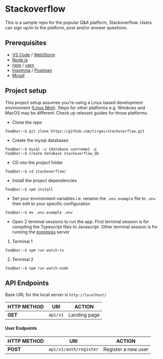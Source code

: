 # Stackoverflow

This is a sample repo for the popular Q&A platform, Stackoverflow. Users can sign up/in to the platform, post and/or answer questions.

## Prerequisites

- [VS Code](https://code.visualstudio.com) / [WebStorm](https://www.jetbrains.com/webstorm/)
- [Node.js](https://nodejs.org/en/)
- [npm](https://www.npmjs.com) / [yarn](https://yarnpkg.com/en/)
- [Insomnia](https://insomnia.rest) / [Postman](https://www.getpostman.com)
- [Mysql](https://www.mysql.com)

## Project setup

This project setup assumes you're using a Linux based development environment ([Linux Mint](https://linuxmint.com)). Steps for other platforms e.g. Windows and MacOS may be different. Check up relevant guides for those platforms.

- Clone the repo

```console
foo@bar:~$ git clone https://github.com/tirgei/stackoverflow.git
```

- Create the mysql databases

```console
foo@bar:~$ mysql -u {database username} -p
foo@bar:~$ create database stackoverflow_db
```

- CD into the project folder

```console
foo@bar:~$ cd stackoverflow/
```

- Install the project dependencies

```console
foo@bar:~$ npm install
```

- Set your environment variables i.e. rename the `.env.example` file to `.env` then edit to your specific configuration

```console
foo@bar:~$ mv .env.example .env
```

- Open 2 terminal sessions to run the app. First terminal session is for compiling the Typescript files to Javascript. Other terminal session is for running the [expressjs](https://expressjs.com) server

1. Terminal 1

```console
foo@bar:~$ npm run watch-ts
```

2. Terminal 2

```console
foo@bar:~$ npm run watch-node
```

## API Endpoints

Base URL for the local server is `http://localhost/`

| **HTTP METHOD** | **URI** | **ACTION** |
| --- | --- | --- |
| **GET** | `api/v1` | Landing page |

#### User Endpoints

| **HTTP METHOD** | **URI** | **ACTION** |
| --- | --- | --- |
| **POST** | `api/v1/auth/register` | Register a new user |
